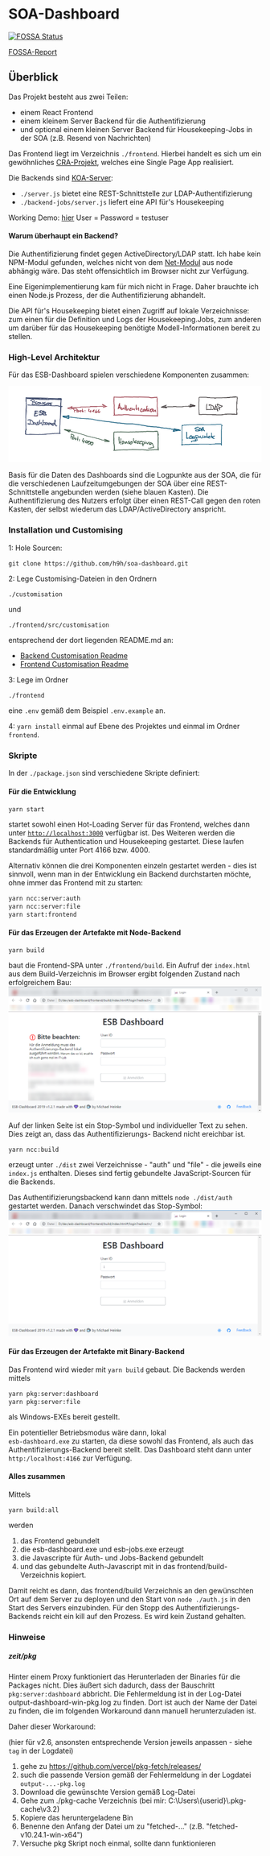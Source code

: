 # SOA-Dashboard

[![FOSSA Status](https://app.fossa.com/api/projects/git%2Bgithub.com%2Fh9h%2Fsoa-dashboard.svg?type=large)](https://app.fossa.com/projects/git%2Bgithub.com%2Fh9h%2Fsoa-dashboard?ref=badge_large)

[FOSSA-Report](https://app.fossa.com/reports/676a814b-3ee3-45ac-9f49-b5f28b2f45ff)

## Überblick

Das Projekt besteht aus zwei Teilen:

- einem React Frontend
- einem kleinem Server Backend für die Authentifizierung
- und optional einem kleinen Server Backend für Housekeeping-Jobs in der SOA (z.B. Resend von Nachrichten)

Das Frontend liegt im Verzeichnis <code>./frontend</code>. Hierbei handelt es sich um ein
gewöhnliches [CRA-Projekt](https://github.com/facebook/create-react-app), welches eine Single Page App realisiert.

Die Backends sind [KOA-Server](https://koajs.com/):

- <code>./server.js</code> bietet eine REST-Schnittstelle zur LDAP-Authentifizierung
- <code>./backend-jobs/server.js</code> liefert eine API für's Housekeeping

Working Demo: [hier](https://h9h.github.io) User = Password = testuser

#### Warum überhaupt ein Backend?

Die Authentifizierung findet gegen ActiveDirectory/LDAP statt. Ich habe kein NPM-Modul gefunden, welches nicht
von dem [Net-Modul](https://nodejs.org/api/net.html) aus node abhängig wäre. Das steht offensichtlich im Browser
nicht zur Verfügung.

Eine Eigenimplementierung kam für mich nicht in Frage. Daher brauchte ich einen Node.js Prozess, der
die Authentifizierung abhandelt.

Die API für's Housekeeping bietet einen Zugriff auf lokale Verzeichnisse: zum einen für die Definition und Logs der
Housekeeping.Jobs, zum anderen um darüber für das Housekeeping benötigte Modell-Informationen bereit zu stellen.

### High-Level Architektur

Für das ESB-Dashboard spielen verschiedene Komponenten zusammen:

![Komponenten](./images/Komponentenskizze.png)

Basis für die Daten des Dashboards sind die Logpunkte aus der SOA, die für die verschiedenen Laufzeitumgebungen der
SOA über eine REST-Schnittstelle angebunden werden (siehe blauen Kasten). Die Authentifizierung des Nutzers erfolgt
über einen REST-Call gegen den roten Kasten, der selbst wiederum das LDAP/ActiveDirectory anspricht.

### Installation und Customising

1: Hole Sourcen:

```
git clone https://github.com/h9h/soa-dashboard.git
```

2: Lege Customising-Dateien in den Ordnern

```
./customisation
```

und

```
./frontend/src/customisation
```

entsprechend der dort liegenden README.md an:

- [Backend Customisation Readme](./customisation/README.md)
- [Frontend Customisation Readme](./frontend/src/customisation/README.md)

3: Lege im Ordner

```
./frontend
```

eine ```.env``` gemäß dem Beispiel ```.env.example``` an.

4: ```yarn install``` einmal auf Ebene des Projektes und einmal im Ordner ```frontend```.

### Skripte

In der <code>./package.json</code> sind verschiedene Skripte definiert:

#### Für die Entwicklung

```
yarn start

```

startet sowohl einen Hot-Loading Server für das Frontend, welches dann unter <code><http://localhost:3000></code>
verfügbar ist. Des Weiteren werden die Backends für Authentication und Housekeeping gestartet. Diese laufen
standardmäßig unter Port 4166 bzw. 4000.

Alternativ können die drei Komponenten einzeln gestartet werden - dies ist sinnvoll, wenn man in der Entwicklung
ein Backend durchstarten möchte, ohne immer das Frontend mit zu starten:

```
yarn ncc:server:auth
yarn ncc:server:file
yarn start:frontend
```

#### Für das Erzeugen der Artefakte mit Node-Backend

```
yarn build
```

baut die Frontend-SPA unter <code>./frontend/build</code>. Ein Aufruf der <code>index.html</code> aus dem
Build-Verzeichnis im Browser ergibt folgenden Zustand nach erfolgreichem Bau:
![Login ohne Authentifizierungsbackend](./images/Login-Screen.png)

Auf der linken Seite ist ein Stop-Symbol und individueller Text zu sehen. Dies zeigt an, dass das Authentifizierungs-
Backend nicht ereichbar ist.

```
yarn ncc:build
```

erzeugt unter <code>./dist</code> zwei Verzeichnisse - "auth" und "file" - die jeweils eine <code>index.js</code>
enthalten. Dieses sind fertig gebundelte JavaScript-Sourcen für die Backends.

Das Authentifizierungsbackend kann dann mittels ```node ./dist/auth``` gestartet werden. Danach verschwindet das
Stop-Symbol:
![Login mit Authentifizierungsbackend](./images/Login-mit-Auth-Screen.png)
  
#### Für das Erzeugen der Artefakte mit Binary-Backend

Das Frontend wird wieder mit ```yarn build``` gebaut. Die Backends werden mittels

```
yarn pkg:server:dashboard
yarn pkg:server:file
```

als Windows-EXEs bereit gestellt.

Ein potentieller Betriebsmodus wäre dann, lokal <code> esb-dashboard.exe</code> zu starten, da diese sowohl das
Frontend, als auch das Authentifizierungs-Backend bereit stellt. Das Dashboard steht dann unter
<code>http:/localhost:4166</code> zur Verfügung.

#### Alles zusammen

Mittels

```
yarn build:all
```

werden

1. das Frontend gebundelt
1. die esb-dashboard.exe und esb-jobs.exe erzeugt
1. die Javascripte für Auth- und Jobs-Backend gebundelt
1. und das gebundelte Auth-Javascript mit in das frontend/build-Verzeichnis kopiert.

Damit reicht es dann, das frontend/build Verzeichnis an den gewünschten Ort auf dem Server zu deployen und den Start
von ```node ./auth.js``` in den Start des Servers einzubinden.
Für den Stopp des Authentifizierungs-Backends reicht ein kill auf den Prozess. Es wird kein Zustand gehalten.

### Hinweise

##### zeit/pkg

Hinter einem Proxy funktioniert das Herunterladen der Binaries für die Packages nicht.
Dies äußert sich dadurch, dass der Bauschritt `pkg:server:dashboard` abbricht.
Die Fehlermeldung ist in der Log-Datei output-dashboard-win-pkg.log zu finden.
Dort ist auch der Name der Datei zu finden, die im folgenden Workaround dann manuell herunterzuladen ist.

Daher dieser Workaround:

(hier für v2.6, ansonsten entsprechende Version jeweils anpassen - siehe `tag` in der Logdatei)

1. gehe zu <https://github.com/vercel/pkg-fetch/releases/>
1. such die passende Version gemäß der Fehlermeldung in der Logdatei `output-...-pkg.log`
1. Download die gewünschte Version gemäß Log-Datei
1. Gehe zum ./pkg-cache Verzeichnis (bei mir: C:\Users\\{userid}\\.pkg-cache\v3.2)
1. Kopiere das heruntergeladene Bin
1. Benenne den Anfang der Datei um zu "fetched-..." (z.B. "fetched-v10.24.1-win-x64")
1. Versuche pkg Skript noch einmal, sollte dann funktionieren
